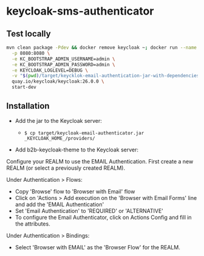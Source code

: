 # keycloak-sms-authenticator

## Test locally

```bash
mvn clean package -Pdev && docker remove keycloak ~; docker run --name keycloak \
  -p 8080:8080 \
  -e KC_BOOTSTRAP_ADMIN_USERNAME=admin \
  -e KC_BOOTSTRAP_ADMIN_PASSWORD=admin \
  -e KEYCLOAK_LOGLEVEL=DEBUG \
  -v "$(pwd)/target/keycklok-email-authentication-jar-with-dependencies.jar:/opt/keycloak/providers/keycklok-email-authentication-jar-with-dependencies.jar" \
  quay.io/keycloak/keycloak:26.0.0 \
  start-dev
```

## Installation

* Add the jar to the Keycloak server:
  * `$ cp target/keycloak-email-authenticator.jar _KEYCLOAK_HOME_/providers/`

* Add b2b-keycloak-theme to the Keycloak server:
  
Configure your REALM to use the EMAIL Authentication.
First create a new REALM (or select a previously created REALM).

Under Authentication > Flows:

* Copy 'Browse' flow to 'Browser with Email' flow
* Click on 'Actions > Add execution on the 'Browser with Email Forms' line and add the 'EMAIL Authentication'
* Set 'Email Authentication' to 'REQUIRED' or 'ALTERNATIVE'
* To configure the Email Authenticator, click on Actions  Config and fill in the attributes.

Under Authentication > Bindings:

* Select 'Browser with EMAIL' as the 'Browser Flow' for the REALM.
